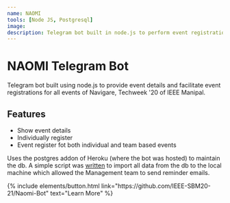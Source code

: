 ```yaml
---
name: NAOMI
tools: [Node JS, Postgresql]
image:
description: Telegram bot built in node.js to perform event registrations for Navigare (Techweek 19-20)
---
```


# NAOMI Telegram Bot

Telegram bot built using node.js to provide event details and facilitate event registrations for all events of Navigare, Techweek '20 of IEEE Manipal.

## Features
 - Show event details
 - Individually register
 - Event register fot both individual and team based events

Uses the postgres addon of Heroku (where the bot was hosted) to maintain the db. A simple script was [written](https://github.com/IEEE-SBM20-21/Naomi-Bot/blob/master/importToCSV.sh) to import all data from the db to the local machine which allowed the Management team to send reminder emails.

<p class="text-center">
{% include elements/button.html link="https://github.com/IEEE-SBM20-21/Naomi-Bot" text="Learn More" %}
</p>
